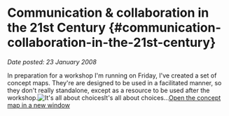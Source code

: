 # Communication & collaboration in the 21st Century {#communication-collaboration-in-the-21st-century}

_Date posted: 23 January 2008_

In preparation for a workshop I'm running on Friday, I've created a set of concept maps. They're are designed to be used in a facilitated manner, so they don't really standalone, except as a resource to be used after the workshop.![It's all about choices](./assets/Communication_and_Collaboration.jpg "Where do we start?")It's all about choices...[Open the concept map in a new window](http://www.learningconversations.co.uk/presentations/organisations_concept_map/)